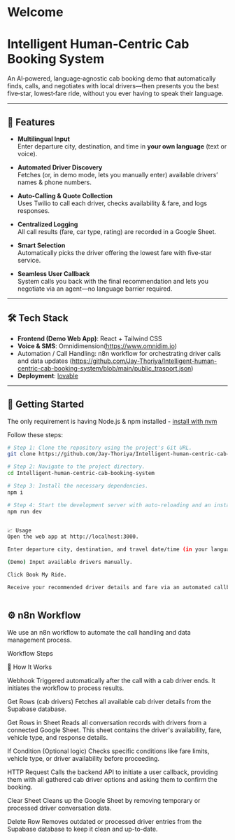 # Welcome

# Intelligent Human‑Centric Cab Booking System

An AI‑powered, language‑agnostic cab booking demo that automatically finds, calls, and negotiates with local drivers—then presents you the best five‑star, lowest‑fare ride, without you ever having to speak their language.

---

## 🎯 Features

- **Multilingual Input**  
  Enter departure city, destination, and time in **your own language** (text or voice).  

- **Automated Driver Discovery**  
  Fetches (or, in demo mode, lets you manually enter) available drivers’ names & phone numbers.

- **Auto‑Calling & Quote Collection**  
  Uses Twilio to call each driver, checks availability & fare, and logs responses.

- **Centralized Logging**  
  All call results (fare, car type, rating) are recorded in a Google Sheet.

- **Smart Selection**  
  Automatically picks the driver offering the lowest fare with five‑star service.

- **Seamless User Callback**  
  System calls you back with the final recommendation and lets you negotiate via an agent—no language barrier required.

---

## 🛠 Tech Stack
 
- **Frontend (Demo Web App)**: React + Tailwind CSS  
- **Voice & SMS**: Omnidimension(https://www.omnidim.io)
- Automation / Call Handling: n8n workflow for orchestrating driver calls and data updates (https://github.com/Jay-Thoriya/Intelligent-human-centric-cab-booking-system/blob/main/public_trasport.json) 
- **Deployment**:  [lovable](https://preview--transit-glide-interface.lovable.app/) 

---

## 🚀 Getting Started


The only requirement is having Node.js & npm installed - [install with nvm](https://github.com/nvm-sh/nvm#installing-and-updating)

Follow these steps:

```sh
# Step 1: Clone the repository using the project's Git URL.
git clone https://github.com/Jay-Thoriya/Intelligent-human-centric-cab-booking-system

# Step 2: Navigate to the project directory.
cd Intelligent-human-centric-cab-booking-system

# Step 3: Install the necessary dependencies.
npm i

# Step 4: Start the development server with auto-reloading and an instant preview.
npm run dev


📈 Usage
Open the web app at http://localhost:3000.

Enter departure city, destination, and travel date/time (in your language).

(Demo) Input available drivers manually.

Click Book My Ride.

Receive your recommended driver details and fare via an automated callback.



```

## ⚙️ n8n Workflow

We use an n8n workflow to automate the call handling and data management process.

Workflow Steps

🔄 How It Works

Webhook
Triggered automatically after the call with a cab driver ends. It initiates the workflow to process results.

Get Rows (cab drivers)
Fetches all available cab driver details from the Supabase database.

Get Rows in Sheet
Reads all conversation records with drivers from a connected Google Sheet. This sheet contains the driver's availability, fare, vehicle type, and response details.

If Condition
(Optional logic) Checks specific conditions like fare limits, vehicle type, or driver availability before proceeding.

HTTP Request
Calls the backend API to initiate a user callback, providing them with all gathered cab driver options and asking them to confirm the booking.

Clear Sheet
Cleans up the Google Sheet by removing temporary or processed driver conversation data.

Delete Row
Removes outdated or processed driver entries from the Supabase database to keep it clean and up-to-date.

